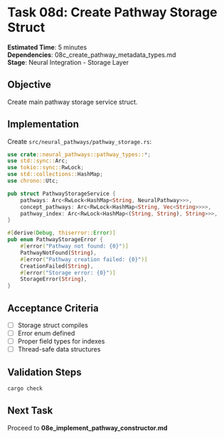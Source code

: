 # Task 08d: Create Pathway Storage Struct

**Estimated Time**: 5 minutes  
**Dependencies**: 08c_create_pathway_metadata_types.md  
**Stage**: Neural Integration - Storage Layer

## Objective
Create main pathway storage service struct.

## Implementation

Create `src/neural_pathways/pathway_storage.rs`:
```rust
use crate::neural_pathways::pathway_types::*;
use std::sync::Arc;
use tokio::sync::RwLock;
use std::collections::HashMap;
use chrono::Utc;

pub struct PathwayStorageService {
    pathways: Arc<RwLock<HashMap<String, NeuralPathway>>>,
    concept_pathways: Arc<RwLock<HashMap<String, Vec<String>>>>,
    pathway_index: Arc<RwLock<HashMap<(String, String), String>>>,
}

#[derive(Debug, thiserror::Error)]
pub enum PathwayStorageError {
    #[error("Pathway not found: {0}")]
    PathwayNotFound(String),
    #[error("Pathway creation failed: {0}")]
    CreationFailed(String),
    #[error("Storage error: {0}")]
    StorageError(String),
}
```

## Acceptance Criteria
- [ ] Storage struct compiles
- [ ] Error enum defined
- [ ] Proper field types for indexes
- [ ] Thread-safe data structures

## Validation Steps
```bash
cargo check
```

## Next Task
Proceed to **08e_implement_pathway_constructor.md**